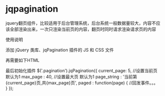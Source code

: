 # jqpagination
jquery翻页组件，比较适用于后台管理系统，后台系统一般数据量较大，内容不应该全部渲染出来，一次只渲染当前页的内容，翻页时同时请求渲染请求页的内容

使用说明

添加 jQuery 类库、jqPagination 插件的 JS 和 CSS 文件
<link rel="stylesheet" href="jqpagination.css"/>
<script src="jquery-1.6.2.min.js"></script>
<script src="jquery.jqpagination.min.js"></script>

再需要如下HTML
<!--
<div class="pagination">
  <a href="#" class="first" data-action="first">&laquo;</a>
  <a href="#" class="previous" data-action="previous">&lsaquo;</a>
  <input type="text" readonly="readonly" data-max-page="40" />
  <a href="#" class="next" data-action="next">&rsaquo;</a>
  <a href="#" class="last" data-action="last">&raquo;</a>
</div>
-->
最后初始化插件
$('.pagination').jqPagination({
  current_page: 5, //设置当前页 默认为1
  max_page : 40, //设置最大页 默认为1
  page_string : '当前第{current_page}页,共{max_page}页',
  paged : function(page) {
      //回发事件。。。
      }
});

